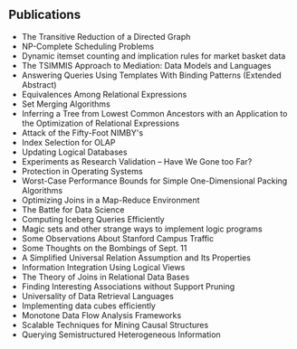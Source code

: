 <h2>  Publications </h2>

<ul>

 <li><a target="_blank" href="https://github.com/manjunath5496/Jeffrey-Ullman-Publications/blob/master/jef(1).pdf" style="text-decoration:none;">The Transitive Reduction of a Directed Graph</a></li>


 <li><a target="_blank" href="https://github.com/manjunath5496/Jeffrey-Ullman-Publications/blob/master/jef(2).pdf" style="text-decoration:none;">NP-Complete Scheduling Problems</a></li>

<li><a target="_blank" href="https://github.com/manjunath5496/Jeffrey-Ullman-Publications/blob/master/jef(3).pdf" style="text-decoration:none;">Dynamic itemset counting and implication rules for market basket data</a></li>
 <li><a target="_blank" href="https://github.com/manjunath5496/Jeffrey-Ullman-Publications/blob/master/jef(4).pdf" style="text-decoration:none;">The TSIMMIS Approach to Mediation: Data Models and Languages</a></li>                              
<li><a target="_blank" href="https://github.com/manjunath5496/Jeffrey-Ullman-Publications/blob/master/jef(5).pdf" style="text-decoration:none;">Answering Queries Using Templates With Binding Patterns (Extended Abstract)</a></li>
<li><a target="_blank" href="https://github.com/manjunath5496/Jeffrey-Ullman-Publications/blob/master/jef(6).pdf" style="text-decoration:none;">Equivalences Among Relational Expressions</a></li>
 <li><a target="_blank" href="https://github.com/manjunath5496/Jeffrey-Ullman-Publications/blob/master/jef(7).pdf" style="text-decoration:none;">Set Merging Algorithms</a></li>

 <li><a target="_blank" href="https://github.com/manjunath5496/Jeffrey-Ullman-Publications/blob/master/jef(8).pdf" style="text-decoration:none;"> Inferring a Tree from Lowest Common Ancestors with an Application to the Optimization of Relational Expressions </a></li>
   <li><a target="_blank" href="https://github.com/manjunath5496/Jeffrey-Ullman-Publications/blob/master/jef(9).pdf" style="text-decoration:none;">Attack of the Fifty-Foot NIMBY's</a></li>
  
   
 <li><a target="_blank" href="https://github.com/manjunath5496/Jeffrey-Ullman-Publications/blob/master/jef(10).pdf" style="text-decoration:none;">Index Selection for OLAP</a></li>                              
<li><a target="_blank" href="https://github.com/manjunath5496/Jeffrey-Ullman-Publications/blob/master/jef(11).pdf" style="text-decoration:none;">Updating Logical Databases</a></li>
<li><a target="_blank" href="https://github.com/manjunath5496/Jeffrey-Ullman-Publications/blob/master/jef(12).pdf" style="text-decoration:none;">Experiments as Research Validation – Have We Gone too Far?</a></li>
<li><a target="_blank" href="https://github.com/manjunath5496/Jeffrey-Ullman-Publications/blob/master/jef(13).pdf" style="text-decoration:none;">Protection in
Operating Systems</a></li>

<li><a target="_blank" href="https://github.com/manjunath5496/Jeffrey-Ullman-Publications/blob/master/jef(14).pdf" style="text-decoration:none;">Worst-Case Performance Bounds for Simple One-Dimensional Packing Algorithms</a></li>
                              
<li><a target="_blank" href="https://github.com/manjunath5496/Jeffrey-Ullman-Publications/blob/master/jef(15).pdf" style="text-decoration:none;">Optimizing Joins in a Map-Reduce Environment</a></li>

<li><a target="_blank" href="https://github.com/manjunath5496/Jeffrey-Ullman-Publications/blob/master/jef(16).pdf" style="text-decoration:none;">The Battle for Data Science</a></li>

  <li><a target="_blank" href="https://github.com/manjunath5496/Jeffrey-Ullman-Publications/blob/master/jef(17).pdf" style="text-decoration:none;">Computing Iceberg Queries Efficiently </a></li>   
  
<li><a target="_blank" href="https://github.com/manjunath5496/Jeffrey-Ullman-Publications/blob/master/jef(18).pdf" style="text-decoration:none;">Magic sets and other strange ways to implement logic programs</a></li> 

  
<li><a target="_blank" href="https://github.com/manjunath5496/Jeffrey-Ullman-Publications/blob/master/jef(19).pdf" style="text-decoration:none;">Some Observations About Stanford Campus Traffic</a></li> 

<li><a target="_blank" href="https://github.com/manjunath5496/Jeffrey-Ullman-Publications/blob/master/jef(20).pdf" style="text-decoration:none;"> Some Thoughts on the Bombings of Sept. 11</a></li>

<li><a target="_blank" href="https://github.com/manjunath5496/Jeffrey-Ullman-Publications/blob/master/jef(21).pdf" style="text-decoration:none;">A Simplified Universal Relation Assumption and Its Properties</a></li>
<li><a target="_blank" href="https://github.com/manjunath5496/Jeffrey-Ullman-Publications/blob/master/jef(22).pdf" style="text-decoration:none;">Information Integration Using Logical Views</a></li> 


<li><a target="_blank" href="https://github.com/manjunath5496/Jeffrey-Ullman-Publications/blob/master/jef(23).pdf" style="text-decoration:none;">The Theory of Joins in Relational Data Bases</a></li> 

  
<li><a target="_blank" href="https://github.com/manjunath5496/Jeffrey-Ullman-Publications/blob/master/jef(24).pdf" style="text-decoration:none;">Finding Interesting Associations without Support Pruning</a></li> 

<li><a target="_blank" href="https://github.com/manjunath5496/Jeffrey-Ullman-Publications/blob/master/jef(25).pdf" style="text-decoration:none;"> Universality of Data Retrieval Languages</a></li>

<li><a target="_blank" href="https://github.com/manjunath5496/Jeffrey-Ullman-Publications/blob/master/jef(26).pdf" style="text-decoration:none;">Implementing data cubes efficiently</a></li>
<li><a target="_blank" href="https://github.com/manjunath5496/Jeffrey-Ullman-Publications/blob/master/jef(27).pdf" style="text-decoration:none;">Monotone Data Flow Analysis Frameworks</a></li> 

<li><a target="_blank" href="https://github.com/manjunath5496/Jeffrey-Ullman-Publications/blob/master/jef(28).pdf" style="text-decoration:none;">Scalable Techniques for Mining Causal Structures</a></li>
<li><a target="_blank" href="https://github.com/manjunath5496/Jeffrey-Ullman-Publications/blob/master/jef(29).pdf" style="text-decoration:none;">Querying Semistructured Heterogeneous Information</a></li> 





 </ul>

